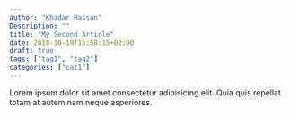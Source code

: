 ```yaml
---
author: "Khadar Hassan"
Description: ""
title: "My Second Article"
date: 2018-10-19T15:58:15+02:00
draft: true
tags: ["tag1", "tag2"]
categories: ["cat1"]
---
```


Lorem ipsum dolor sit amet consectetur adipisicing elit. Quia quis repellat totam at autem nam neque asperiores.
